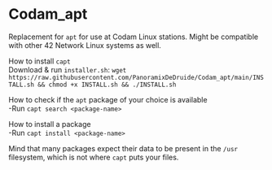 # Codam_apt
Replacement for `apt` for use at Codam Linux stations. Might be compatible with other 42 Network Linux systems as well.

How to install `capt`\
Download & run `installer.sh`: `wget https://raw.githubusercontent.com/PanoramixDeDruide/Codam_apt/main/INSTALL.sh && chmod +x INSTALL.sh && ./INSTALL.sh`

How to check if the `apt` package of your choice is available\
-Run `capt search <package-name>`

How to install a package\
-Run `capt install <package-name>`

Mind that many packages expect their data to be present in the `/usr` filesystem, which is not where `capt` puts your files.
